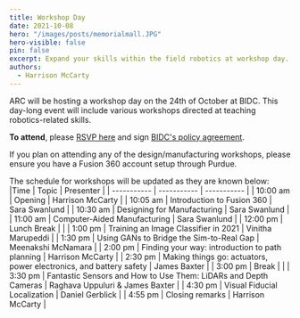 ```yaml
---
title: Workshop Day
date: 2021-10-08
hero: "/images/posts/memorialmall.JPG"
hero-visible: false
pin: false
excerpt: Expand your skills within the field robotics at workshop day.
authors:
  - Harrison McCarty
---
```


ARC will be hosting a workshop day on the 24th of October at BIDC. This day-long event will include various workshops directed at teaching robotics-related skills.

**To attend**, please [RSVP here](https://forms.gle/2sHWDYpFZEBiFMqp6) and sign [BIDC's policy agreement](https://www.openpassport.org/Badge/Bechtel-Center-Membership/Criteria).

If you plan on attending any of the design/manufacturing workshops, please ensure you have a Fusion 360 account setup through Purdue.

The schedule for workshops will be updated as they are known below:
|Time | Topic | Presenter |
| ----------- | ----------- | ----------- |
| 10:00 am | Opening | Harrison McCarty |
| 10:05 am | Introduction to Fusion 360 | Sara Swanlund |
| 10:30 am | Designing for Manufacturing | Sara Swanlund |
| 11:00 am | Computer-Aided Manufacturing | Sara Swanlund |
| 12:00 pm | Lunch Break | |
| 1:00 pm | Training an Image Classifier in 2021 | Vinitha Marupeddi |
| 1:30 pm | Using GANs to Bridge the Sim-to-Real Gap | Meenakshi McNamara |
| 2:00 pm | Finding your way: introduction to path planning | Harrison McCarty |
| 2:30 pm | Making things go: actuators, power electronics, and battery safety | James Baxter |
| 3:00 pm | Break | |
| 3:30 pm | Fantastic Sensors and How to Use Them: LiDARs and Depth Cameras | Raghava Uppuluri & James Baxter |
| 4:30 pm | Visual Fiducial Localization | Daniel Gerblick |
| 4:55 pm | Closing remarks | Harrison McCarty |
